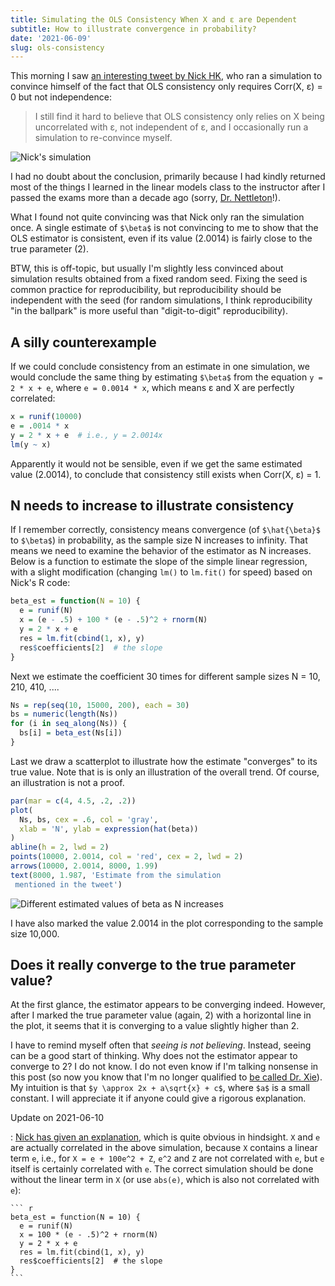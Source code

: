 ```yaml
---
title: Simulating the OLS Consistency When X and ε are Dependent
subtitle: How to illustrate convergence in probability?
date: '2021-06-09'
slug: ols-consistency
---
```


This morning I saw [an interesting tweet by Nick
HK](https://twitter.com/nickchk/status/1402518644542771200), who ran a
simulation to convince himself of the fact that OLS consistency only requires
Corr(X, ε) = 0 but not independence:

> I still find it hard to believe that OLS consistency only relies on X being
> uncorrelated with ε, not independent of ε, and I occasionally run a simulation
> to re-convince myself.

![Nick's simulation](https://pbs.twimg.com/media/E3a_NX5VIAAv6mL?format=png&name=small)

I had no doubt about the conclusion, primarily because I had kindly returned
most of the things I learned in the linear models class to the instructor after
I passed the exams more than a decade ago (sorry, [Dr.
Nettleton](https://dnett.github.io)!).

What I found not quite convincing was that Nick only ran the simulation once. A
single estimate of `$\beta$` is not convincing to me to show that the OLS
estimator is consistent, even if its value (2.0014) is fairly close to the true
parameter (2).

BTW, this is off-topic, but usually I'm slightly less convinced about simulation
results obtained from a fixed random seed. Fixing the seed is common practice
for reproducibility, but reproducibility should be independent with the seed
(for random simulations, I think reproducibility "in the ballpark" is more
useful than "digit-to-digit" reproducibility).

## A silly counterexample

If we could conclude consistency from an estimate in one simulation, we would
conclude the same thing by estimating `$\beta$` from the equation
`y = 2 * x + e`, where `e = 0.0014 * x`, which means ε and X are perfectly
correlated:

``` r
x = runif(10000)
e = .0014 * x
y = 2 * x + e  # i.e., y = 2.0014x
lm(y ~ x)
```

Apparently it would not be sensible, even if we get the same estimated value
(2.0014), to conclude that consistency still exists when Corr(X, ε) = 1.

## N needs to increase to illustrate consistency

If I remember correctly, consistency means convergence (of `$\hat{\beta}$` to
`$\beta$`) in probability, as the sample size N increases to infinity. That
means we need to examine the behavior of the estimator as N increases. Below is
a function to estimate the slope of the simple linear regression, with a slight
modification (changing `lm()` to `lm.fit()` for speed) based on Nick's R code:

``` r
beta_est = function(N = 10) {
  e = runif(N)
  x = (e - .5) + 100 * (e - .5)^2 + rnorm(N)
  y = 2 * x + e
  res = lm.fit(cbind(1, x), y)
  res$coefficients[2]  # the slope
}
```

Next we estimate the coefficient 30 times for different sample sizes N = 10,
210, 410, ....

``` r
Ns = rep(seq(10, 15000, 200), each = 30)
bs = numeric(length(Ns))
for (i in seq_along(Ns)) {
  bs[i] = beta_est(Ns[i])
}
```

Last we draw a scatterplot to illustrate how the estimate "converges" to its
true value. Note that is is only an illustration of the overall trend. Of
course, an illustration is not a proof.

``` r
par(mar = c(4, 4.5, .2, .2))
plot(
  Ns, bs, cex = .6, col = 'gray',
  xlab = 'N', ylab = expression(hat(beta))
)
abline(h = 2, lwd = 2)
points(10000, 2.0014, col = 'red', cex = 2, lwd = 2)
arrows(10000, 2.0014, 8000, 1.99)
text(8000, 1.987, 'Estimate from the simulation
 mentioned in the tweet')
```

![Different estimated values of beta as N increases](https://user-images.githubusercontent.com/163582/121392349-ea28bf80-c914-11eb-8b3d-44a523ac6a2e.png)

I have also marked the value 2.0014 in the plot corresponding to the sample size
10,000.

## Does it really converge to the true parameter value?

At the first glance, the estimator appears to be converging indeed. However,
after I marked the true parameter value (again, 2) with a horizontal line in the
plot, it seems that it is converging to a value slightly higher than 2.

I have to remind myself often that *seeing is not believing*. Instead, seeing
can be a good start of thinking. Why does not the estimator appear to converge
to 2? I do not know. I do not even know if I'm talking nonsense in this post (so
now you know that I'm no longer qualified to [be called Dr.
Xie](/en/2017/06/on-formality/)). My intuition is that
`$y \approx 2x + a\sqrt{x} + c$`, where `$a$` is a small constant. I will
appreciate it if anyone could give a rigorous explanation.

Update on 2021-06-10

:   [Nick has given an
    explanation](https://twitter.com/nickchk/status/1403185713659539456), which
    is quite obvious in hindsight. `X` and `e` are actually correlated in the
    above simulation, because `X` contains a linear term `e`, i.e., for
    `X = e + 100e^2 + Z`, `e^2` and `Z` are not correlated with `e`, but `e`
    itself is certainly correlated with `e`. The correct simulation should be
    done without the linear term in `X` (or use `abs(e)`, which is also not
    correlated with `e`):

    ``` r
    beta_est = function(N = 10) {
      e = runif(N)
      x = 100 * (e - .5)^2 + rnorm(N)
      y = 2 * x + e
      res = lm.fit(cbind(1, x), y)
      res$coefficients[2]  # the slope
    }
    ```

